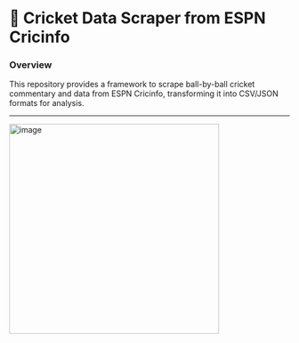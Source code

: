 # 🏏 **Cricket Data Scraper from ESPN Cricinfo**  

### **Overview**  
This repository provides a framework to scrape ball-by-ball cricket commentary and data from ESPN Cricinfo, transforming it into CSV/JSON formats for analysis.

---

<img width="377" alt="image" src="https://github.com/user-attachments/assets/309f6ecd-3c2c-4cd0-a0ae-b8b073a57041">

